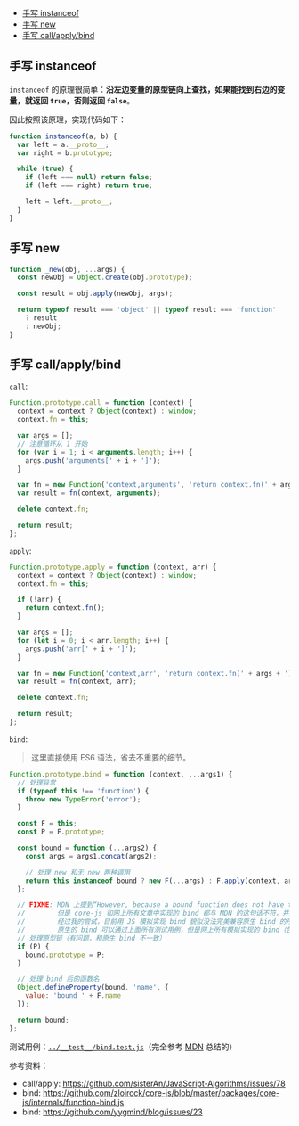 - [手写 instanceof](#手写-instanceof)
- [手写 new](#手写-new)
- [手写 call/apply/bind](#手写-callapplybind)

## 手写 instanceof

`instanceof` 的原理很简单：**沿左边变量的原型链向上查找，如果能找到右边的变量，就返回 `true`，否则返回 `false`**。

因此按照该原理，实现代码如下：

```js
function instanceof(a, b) {
  var left = a.__proto__;
  var right = b.prototype;

  while (true) {
    if (left === null) return false;
    if (left === right) return true;

    left = left.__proto__;
  }
}
```

## 手写 new

```js
function _new(obj, ...args) {
  const newObj = Object.create(obj.prototype);

  const result = obj.apply(newObj, args);

  return typeof result === 'object' || typeof result === 'function'
    ? result
    : newObj;
}
```

## 手写 call/apply/bind

`call`:

```js
Function.prototype.call = function (context) {
  context = context ? Object(context) : window;
  context.fn = this;

  var args = [];
  // 注意循环从 1 开始
  for (var i = 1; i < arguments.length; i++) {
    args.push('arguments[' + i + ']');
  }

  var fn = new Function('context,arguments', 'return context.fn(' + args + ')');
  var result = fn(context, arguments);

  delete context.fn;

  return result;
};
```

`apply`:

```js
Function.prototype.apply = function (context, arr) {
  context = context ? Object(context) : window;
  context.fn = this;

  if (!arr) {
    return context.fn();
  }

  var args = [];
  for (let i = 0; i < arr.length; i++) {
    args.push('arr[' + i + ']');
  }

  var fn = new Function('context,arr', 'return context.fn(' + args + ')');
  var result = fn(context, arr);

  delete context.fn;

  return result;
};
```

`bind`:

> 这里直接使用 ES6 语法，省去不重要的细节。

```js
Function.prototype.bind = function (context, ...args1) {
  // 处理异常
  if (typeof this !== 'function') {
    throw new TypeError('error');
  }

  const F = this;
  const P = F.prototype;

  const bound = function (...args2) {
    const args = args1.concat(args2);

    // 处理 new 和无 new 两种调用
    return this instanceof bound ? new F(...args) : F.apply(context, args);
  };

  // FIXME: MDN 上提到“However, because a bound function does not have the prototype property”，
  //        但是 core-js 和网上所有文章中实现的 bind 都与 MDN 的这句话不符，并且在浏览器中测试可知 MDN 是对的，
  //        经过我的尝试，目前用 JS 模拟实现 bind 貌似没法完美兼容原生 bind 的所有表现，可见测试用例：../__test__/bind.test.js
  //        原生的 bind 可以通过上面所有测试用例，但是网上所有模拟实现的 bind（包括 MDN 推荐的 Polyfill: core-js）都没法完全通过
  // 处理原型链（有问题，和原生 bind 不一致）
  if (P) {
    bound.prototype = P;
  }

  // 处理 bind 后的函数名
  Object.defineProperty(bound, 'name', {
    value: 'bound ' + F.name
  });

  return bound;
};
```

测试用例：[`../__test__/bind.test.js`](../__test__/bind.test.js)（完全参考 [MDN](https://developer.mozilla.org/en-US/docs/Web/JavaScript/Reference/Global_Objects/Function/bind) 总结的）

参考资料：

- call/apply: https://github.com/sisterAn/JavaScript-Algorithms/issues/78
- bind: https://github.com/zloirock/core-js/blob/master/packages/core-js/internals/function-bind.js
- bind: https://github.com/yygmind/blog/issues/23
